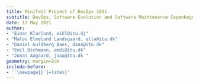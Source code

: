```yaml
---
title: MiniTwit Project of DevOps 2021
subtitle: DevOps, Software Evolution and Software Maintenance Copenhagen IT University Denmark
date: 17 May 2021
author: 
- "Einar Klarlund, eikl@itu.dj"
- "Malou Elmelund Landsgaard, ella@itu.dk"
- "Daniel Guldberg Aaes, daaa@itu.dk"
- "Emil Dichmann, emdi@itu.dk"
- "Jonas Aagaard, joaa@itu.dk "
geometry: margin=2cm
include-before:
- '`\newpage{}`{=latex}'
---
```


<!-- - name:



\vspace*{1cm}

\Huge
\textbf{DevOps 2021}

\vspace{0.5cm}
\LARGE
MiniTwit Project

\vfill

\textbf{Einar Klarlund, Malou Elmelund Landsgaard, Emil Dichmann, Daniel Guldberg Aaes, Jonas Aagaard}\\

\Large
DevOps, Software Evolution and Software Maintenance\\
Copenhagen IT University\\
Denmark\\
26/04/2021 -->
